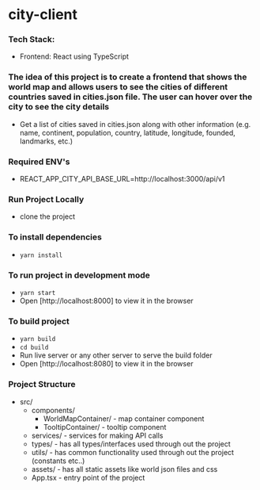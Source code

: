 # city-client

### Tech Stack:
-  Frontend: React using TypeScript

### The idea of this project is to create a frontend that shows the world map and allows users to see the cities of different countries saved in cities.json file. The user can hover over the city to see the city details

-  Get a list of cities saved in cities.json along with other information (e.g. name, continent, population, country, latitude, longitude, founded, landmarks, etc.)


### Required ENV's
- REACT_APP_CITY_API_BASE_URL=http://localhost:3000/api/v1


### Run Project Locally
-  clone the project


### To install dependencies
-  `yarn install`


### To run project in development mode
-  `yarn start`
-  Open [http://localhost:8000] to view it in the browser


### To build project
-  `yarn build`
-  `cd build`
-  Run live server or any other server to serve the build folder
-  Open [http://localhost:8080] to view it in the browser


### Project Structure
-  src/
   -  components/
      -  WorldMapContainer/ - map container component
      -  TooltipContainer/ - tooltip component
   -  services/ - services for making API calls
   -  types/ - has all types/interfaces used through out the project
   -  utils/ - has common functionality used through out the project (constants etc..)
   -  assets/ - has all static assets like world json files and css
   -  App.tsx - entry point of the project
